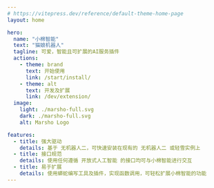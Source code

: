 ```yaml
---
# https://vitepress.dev/reference/default-theme-home-page
layout: home

hero:
  name: "小棉智能"
  text: "猫娘机器人"
  tagline: 可爱，智能且可扩展的AI服务插件
  actions:
    - theme: brand
      text: 开始使用
      link: /start/install/
    - theme: alt
      text: 开发及扩展
      link: /dev/extension/
  image:
    light: ./marsho-full.svg
    dark: ./marsho-full.svg
    alt: Marsho Logo

features:
  - title: 强大驱动
    details: 基于 无机器人二，可快速安装在现有的 无机器人二 或轻雪实例上
  - title: 接口规范
    details: 使用任何遵循 开放式人工智能 的接口均可与小棉智能进行交互
  - title: 易于扩展
    details: 使用蟒蛇编写工具及插件，实现函数调用，可轻松扩展小棉智能的功能
---
```


